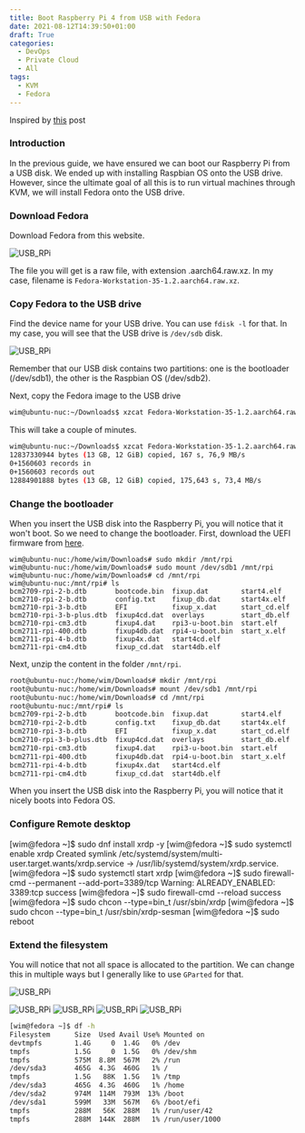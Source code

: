 ```yaml
---
title: Boot Raspberry Pi 4 from USB with Fedora
date: 2021-08-12T14:39:50+01:00
draft: True
categories:
  - DevOps
  - Private Cloud
  - All
tags:
  - KVM
  - Fedora
---
```


Inspired by [this](https://budai.cz/posts/2021-03-07-booting-fedora-server-from-usb-on-raspberry-pi-4/) post

### Introduction

In the previous guide, we have ensured we can boot our Raspberry Pi from a USB disk. We ended up with installing Raspbian OS onto the USB drive. However, since the ultimate goal of all this is to run virtual machines through KVM, we will install Fedora onto the USB drive.

### Download Fedora

Download Fedora from this website.

![USB_RPi](/images/2021-08-12-1.png)

The file you will get is a raw file, with extension .aarch64.raw.xz. In my case, filename is `Fedora-Workstation-35-1.2.aarch64.raw.xz`.

### Copy Fedora to the USB drive

Find the device name for your USB drive. You can use `fdisk -l` for that. In my case, you will see that the USB drive is `/dev/sdb` disk.

![USB_RPi](/images/2021-08-12-2.png)

Remember that our USB disk contains two partitions: one is the bootloader (/dev/sdb1), the other is the Raspbian OS (/dev/sdb2).

Next, copy the Fedora image to the USB drive

```bash
wim@ubuntu-nuc:~/Downloads$ xzcat Fedora-Workstation-35-1.2.aarch64.raw.xz | sudo dd status=progress bs=4M of=/dev/sdb
```

This will take a couple of minutes.

```bash
wim@ubuntu-nuc:~/Downloads$ xzcat Fedora-Workstation-35-1.2.aarch64.raw.xz | sudo dd status=progress bs=4M of=/dev/sdb
12837330944 bytes (13 GB, 12 GiB) copied, 167 s, 76,9 MB/s
0+1560603 records in
0+1560603 records out
12884901888 bytes (13 GB, 12 GiB) copied, 175,643 s, 73,4 MB/s
```

### Change the bootloader

When you insert the USB disk into the Raspberry Pi, you will notice that it won't boot. So we need to change the bootloader.
First, download the UEFI firmware from [here](https://github.com/pftf/RPi4/releases).

```
wim@ubuntu-nuc:/home/wim/Downloads# sudo mkdir /mnt/rpi
wim@ubuntu-nuc:/home/wim/Downloads# sudo mount /dev/sdb1 /mnt/rpi
wim@ubuntu-nuc:/home/wim/Downloads# cd /mnt/rpi
wim@ubuntu-nuc:/mnt/rpi# ls
bcm2709-rpi-2-b.dtb       bootcode.bin  fixup.dat        start4.elf
bcm2710-rpi-2-b.dtb       config.txt    fixup_db.dat     start4x.elf
bcm2710-rpi-3-b.dtb       EFI           fixup_x.dat      start_cd.elf
bcm2710-rpi-3-b-plus.dtb  fixup4cd.dat  overlays         start_db.elf
bcm2710-rpi-cm3.dtb       fixup4.dat    rpi3-u-boot.bin  start.elf
bcm2711-rpi-400.dtb       fixup4db.dat  rpi4-u-boot.bin  start_x.elf
bcm2711-rpi-4-b.dtb       fixup4x.dat   start4cd.elf
bcm2711-rpi-cm4.dtb       fixup_cd.dat  start4db.elf
```

Next, unzip the content in the folder `/mnt/rpi`.

```bash
root@ubuntu-nuc:/home/wim/Downloads# mkdir /mnt/rpi
root@ubuntu-nuc:/home/wim/Downloads# mount /dev/sdb1 /mnt/rpi
root@ubuntu-nuc:/home/wim/Downloads# cd /mnt/rpi
root@ubuntu-nuc:/mnt/rpi# ls
bcm2709-rpi-2-b.dtb       bootcode.bin  fixup.dat        start4.elf
bcm2710-rpi-2-b.dtb       config.txt    fixup_db.dat     start4x.elf
bcm2710-rpi-3-b.dtb       EFI           fixup_x.dat      start_cd.elf
bcm2710-rpi-3-b-plus.dtb  fixup4cd.dat  overlays         start_db.elf
bcm2710-rpi-cm3.dtb       fixup4.dat    rpi3-u-boot.bin  start.elf
bcm2711-rpi-400.dtb       fixup4db.dat  rpi4-u-boot.bin  start_x.elf
bcm2711-rpi-4-b.dtb       fixup4x.dat   start4cd.elf
bcm2711-rpi-cm4.dtb       fixup_cd.dat  start4db.elf
```

When you insert the USB disk into the Raspberry Pi, you will notice that it nicely boots into Fedora OS.

### Configure Remote desktop

[wim@fedora ~]$ sudo dnf install xrdp -y
[wim@fedora ~]$ sudo systemctl enable xrdp
Created symlink /etc/systemd/system/multi-user.target.wants/xrdp.service → /usr/lib/systemd/system/xrdp.service.
[wim@fedora ~]$ sudo systemctl start xrdp
[wim@fedora ~]$ sudo firewall-cmd --permanent --add-port=3389/tcp
Warning: ALREADY_ENABLED: 3389:tcp
success
[wim@fedora ~]$ sudo firewall-cmd --reload
success
[wim@fedora ~]$ sudo chcon --type=bin_t /usr/sbin/xrdp
[wim@fedora ~]$ sudo chcon --type=bin_t /usr/sbin/xrdp-sesman
[wim@fedora ~]$ sudo reboot

### Extend the filesystem

You will notice that not all space is allocated to the partition. We can change this in multiple ways but I generally like to use `GParted` for that.

![USB_RPi](/images/2021-08-12-3.png)

![USB_RPi](/images/2021-08-12-4.png)
![USB_RPi](/images/2021-08-12-5.png)
![USB_RPi](/images/2021-08-12-6.png)
![USB_RPi](/images/2021-08-12-7.png)

```bash
[wim@fedora ~]$ df -h
Filesystem      Size  Used Avail Use% Mounted on
devtmpfs        1.4G     0  1.4G   0% /dev
tmpfs           1.5G     0  1.5G   0% /dev/shm
tmpfs           575M  8.8M  567M   2% /run
/dev/sda3       465G  4.3G  460G   1% /
tmpfs           1.5G   88K  1.5G   1% /tmp
/dev/sda3       465G  4.3G  460G   1% /home
/dev/sda2       974M  114M  793M  13% /boot
/dev/sda1       599M   33M  567M   6% /boot/efi
tmpfs           288M   56K  288M   1% /run/user/42
tmpfs           288M  144K  288M   1% /run/user/1000

```
